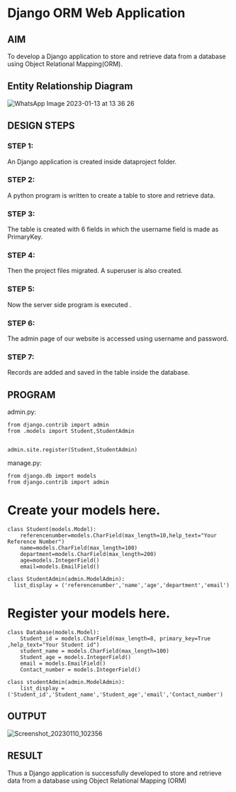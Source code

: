 # Django ORM Web Application

## AIM
To develop a Django application to store and retrieve data from a database using Object Relational Mapping(ORM).

## Entity Relationship Diagram
![WhatsApp Image 2023-01-13 at 13 36 26](https://user-images.githubusercontent.com/119390227/212270172-02440202-ee56-47f8-bcac-1f9abe403a29.jpg)


## DESIGN STEPS

### STEP 1:
An Django application is created inside dataproject folder.

### STEP 2:
A python program is written to create a table to store and retrieve data.

### STEP 3:
The table is created with 6 fields in which the username field is made as PrimaryKey.

### STEP 4:
Then the project files migrated. A superuser is also created.

### STEP 5:
Now the server side program is executed .

### STEP 6:
The admin page of our website is accessed using username and password.

### STEP 7:
Records are added and saved in the table inside the database.

## PROGRAM
admin.py:
```
from django.contrib import admin
from .models import Student,StudentAdmin


admin.site.register(Student,StudentAdmin)
```
manage.py:
```
from django.db import models
from django.contrib import admin
```
# Create your models here.
```
class Student(models.Model):
    referencenumber=models.CharField(max_length=10,help_text="Your Reference Number")
    name=models.CharField(max_length=100)
    department=models.CharField(max_length=200)
    age=models.IntegerField()
    email=models.EmailField()

class StudentAdmin(admin.ModelAdmin):
  list_display = ('referencenumber','name','age','department','email')
  ```
# Register your models here.
```
class Database(models.Model):
    Student_id = models.CharField(max_length=8, primary_key=True ,help_text="Your Student id")
    student_name = models.CharField(max_length=100)
    Student_age = models.IntegerField()
    email = models.EmailField()
    Contact_number = models.IntegerField()

class studentAdmin(admin.ModelAdmin):
    list_display = ('Student_id','Student_name','Student_age','email','Contact_number')
  ```
## OUTPUT
![Screenshot_20230110_102356](https://user-images.githubusercontent.com/119390227/211465655-800ccfb1-8c5d-4dac-bf19-a2691d737f23.png)


## RESULT
Thus a Django application is successfully developed to store and retrieve data from a database using Object Relational Mapping (ORM)
